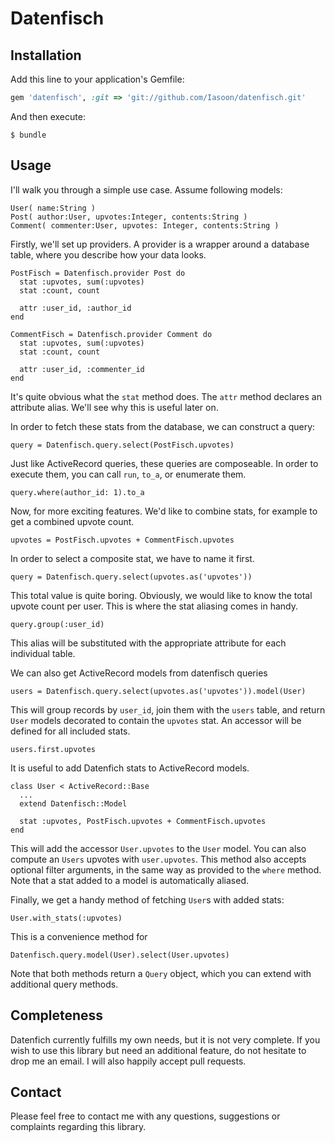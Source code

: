 # Datenfisch

## Installation

Add this line to your application's Gemfile:

```ruby
gem 'datenfisch', :git => 'git://github.com/Iasoon/datenfisch.git'
```

And then execute:

    $ bundle

## Usage

I'll walk you through a simple use case.
Assume following models:

    User( name:String )
    Post( author:User, upvotes:Integer, contents:String )
    Comment( commenter:User, upvotes: Integer, contents:String )

Firstly, we'll set up providers. A provider is a wrapper around a database
table, where you describe how your data looks.

    PostFisch = Datenfisch.provider Post do
      stat :upvotes, sum(:upvotes)
      stat :count, count

      attr :user_id, :author_id
    end

    CommentFisch = Datenfisch.provider Comment do
      stat :upvotes, sum(:upvotes)
      stat :count, count

      attr :user_id, :commenter_id
    end

It's quite obvious what the `stat` method does. The `attr` method declares an
attribute alias. We'll see why this is useful later on.

In order to fetch these stats from the database, we can construct a query:

    query = Datenfisch.query.select(PostFisch.upvotes)

Just like ActiveRecord queries, these queries are composeable. In order to
execute them, you can call `run`, `to_a`, or enumerate them.

    query.where(author_id: 1).to_a

Now, for more exciting features. We'd like to combine stats, for example to get
a combined upvote count.

    upvotes = PostFisch.upvotes + CommentFisch.upvotes

In order to select a composite stat, we have to name it first.

    query = Datenfisch.query.select(upvotes.as('upvotes'))

This total value is quite boring. Obviously, we would like to know the total
upvote count per user. This is where the stat aliasing comes in handy.

    query.group(:user_id)

This alias will be substituted with the appropriate attribute for each
individual table.

We can also get ActiveRecord models from datenfisch queries

    users = Datenfisch.query.select(upvotes.as('upvotes')).model(User)

This will group records by `user_id`, join them with the `users` table, and
return `User` models decorated to contain the `upvotes` stat. An accessor will
be defined for all included stats.

    users.first.upvotes

It is useful to add Datenfich stats to ActiveRecord models.

    class User < ActiveRecord::Base
      ...
      extend Datenfisch::Model

      stat :upvotes, PostFisch.upvotes + CommentFisch.upvotes
    end

This will add the accessor `User.upvotes` to the `User` model. You can also
compute an `Users` upvotes with `user.upvotes`. This method also accepts optional
filter arguments, in the same way as provided to the `where` method.
Note that a stat added to a model is automatically aliased.

Finally, we get a handy method of fetching `User`s with added stats:

    User.with_stats(:upvotes)

This is a convenience method for

    Datenfisch.query.model(User).select(User.upvotes)

Note that both methods return a `Query` object, which you can extend with
additional query methods.

## Completeness

Datenfich currently fulfills my own needs, but it is not very complete. If you
wish to use this library but need an additional feature, do not hesitate to drop
me an email. I will also happily accept pull requests.

## Contact
Please feel free to contact me with any questions, suggestions or complaints regarding
this library.
